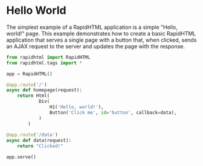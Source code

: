 # Hello World

The simplest example of a RapidHTML application is a simple "Hello, world!" page.
This example demonstrates how to create a basic RapidHTML application that serves 
a single page with a button that, when clicked, sends an AJAX request to the 
server and updates the page with the response.

```python title="hello_world.py"
from rapidhtml import RapidHTML
from rapidhtml.tags import *

app = RapidHTML()

@app.route('/')
async def homepage(request):
    return Html(
            Div(
                H1('Hello, world!'),
                Button('Click me', id='button', callback=data),
            )
        )
    
@app.route('/data')
async def data(request):
    return "Clicked!"

app.serve()
```